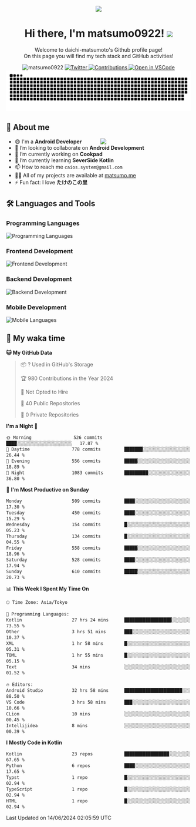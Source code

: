 <p align="center"><img src="https://capsule-render.vercel.app/api?type=waving&color=gradient&height=300&section=header&text=Hi%20I%27m%20matsumo&fontSize=90&animation=fadeIn&fontAlignY=38&desc=Welcome%20to%20daichi-matsumoto%27s%20GitHub%20profile%20&descAlignY=55&descAlign=62"></p>

<h1 align="center">Hi there, I'm matsumo0922! <img src="https://media.giphy.com/media/hvRJCLFzcasrR4ia7z/giphy.gif" width="32"></h1>

<p align="center">
Welcome to daichi-matsumoto's Github profile page!<br>
On this page you will find my tech stack and GitHub activities!
</p>

<div align="center">
  <img src="https://komarev.com/ghpvc/?username=matsumo0922&label=Profile%20views&color=ac3726&style=flat" alt="matsumo0922" />
  <a href="https://twitter.com/matsumo0922">
    <img src="https://badgen.net/badge/twitter/@matsumo0922?icon=twitter" alt="Twitter" />
  </a>
  <a href="https://qiita.com/matsumo0922">
    <img src="https://badgen.org/img/qiita/matsumo0922/contributions?style=flat" alt="Contributions" />
  </a>
  <a href="https://open.vscode.dev/matsumo0922/matsumo0922">
    <img alt="Open in VSCode" src="https://img.shields.io/static/v1?logo=visualstudiocode&label=&message=Open%20in%20Visual%20Studio%20Code&labelColor=2c2c32&color=007acc&logoColor=007acc" />
  </a>
</div>

<picture>
  <source media="(prefers-color-scheme: dark)" srcset="./resources/github-contribution-grid-snake-dark.svg" />
  <source media="(prefers-color-scheme: light)" srcset="./resources/github-contribution-grid-snake-light.svg" />
  <img alt="github-snake" src="./resources/github-contribution-grid-snake-light.svg" />
</picture>

## 📝 About me

<picture>
  <source media="(prefers-color-scheme: dark)" srcset="https://github-readme-stats.vercel.app/api?username=matsumo0922&show_icons=true&locale=en&theme=dark" />
  <source media="(prefers-color-scheme: light)" srcset="https://github-readme-stats.vercel.app/api?username=matsumo0922&show_icons=true&locale=en&theme=default" />
  <img align="right" width="49%" src="https://github-readme-stats.vercel.app/api?username=matsumo0922&show_icons=true&locale=en&theme=default" />
</picture>

- 😄 I'm a **Android Developer**
- 👯 I’m looking to collaborate on **Android Development**
- 🔭 I’m currently working on **Cookpad**
- 🌱 I’m currently learning **SeverSide Kotlin**
- 📫 How to reach me `caios.system@gmail.com`
- 👨‍💻 All of my projects are available at [matsumo.me](matsumo.me)
- ⚡ Fun fact: I love **たけのこの里**

## 🛠️ Languages and Tools

### Programming Languages
![Programming Languages](https://skillicons.dev/icons?i=kotlin,java,c,cpp,ruby,py,md)

### Frontend Development
![Frontend Development](https://skillicons.dev/icons?i=kotlin,next,react,html,css)

### Backend Development
![Backend Development](https://skillicons.dev/icons?i=kotlin,graphql,rails,redis,nodejs)

### Mobile Development
![Mobile Languages](https://skillicons.dev/icons?i=kotlin,ktor)

## 📌 My waka time
<!--START_SECTION:waka-->
**🐱 My GitHub Data** 

> 📦 ? Used in GitHub's Storage 
 > 
> 🏆 980 Contributions in the Year 2024
 > 
> 🚫 Not Opted to Hire
 > 
> 📜 40 Public Repositories 
 > 
> 🔑 0 Private Repositories 
 > 
**I'm a Night 🦉** 

```text
🌞 Morning                526 commits         ████░░░░░░░░░░░░░░░░░░░░░   17.87 % 
🌆 Daytime                778 commits         ███████░░░░░░░░░░░░░░░░░░   26.44 % 
🌃 Evening                556 commits         █████░░░░░░░░░░░░░░░░░░░░   18.89 % 
🌙 Night                  1083 commits        █████████░░░░░░░░░░░░░░░░   36.80 % 
```
📅 **I'm Most Productive on Sunday** 

```text
Monday                   509 commits         ████░░░░░░░░░░░░░░░░░░░░░   17.30 % 
Tuesday                  450 commits         ████░░░░░░░░░░░░░░░░░░░░░   15.29 % 
Wednesday                154 commits         █░░░░░░░░░░░░░░░░░░░░░░░░   05.23 % 
Thursday                 134 commits         █░░░░░░░░░░░░░░░░░░░░░░░░   04.55 % 
Friday                   558 commits         █████░░░░░░░░░░░░░░░░░░░░   18.96 % 
Saturday                 528 commits         ████░░░░░░░░░░░░░░░░░░░░░   17.94 % 
Sunday                   610 commits         █████░░░░░░░░░░░░░░░░░░░░   20.73 % 
```


📊 **This Week I Spent My Time On** 

```text
🕑︎ Time Zone: Asia/Tokyo

💬 Programming Languages: 
Kotlin                   27 hrs 24 mins      ██████████████████░░░░░░░   73.55 % 
Other                    3 hrs 51 mins       ███░░░░░░░░░░░░░░░░░░░░░░   10.37 % 
XML                      1 hr 58 mins        █░░░░░░░░░░░░░░░░░░░░░░░░   05.31 % 
TOML                     1 hr 55 mins        █░░░░░░░░░░░░░░░░░░░░░░░░   05.15 % 
Text                     34 mins             ░░░░░░░░░░░░░░░░░░░░░░░░░   01.52 % 

🔥 Editors: 
Android Studio           32 hrs 58 mins      ██████████████████████░░░   88.50 % 
VS Code                  3 hrs 58 mins       ███░░░░░░░░░░░░░░░░░░░░░░   10.66 % 
CLion                    10 mins             ░░░░░░░░░░░░░░░░░░░░░░░░░   00.45 % 
Intellijidea             8 mins              ░░░░░░░░░░░░░░░░░░░░░░░░░   00.39 % 
```

**I Mostly Code in Kotlin** 

```text
Kotlin                   23 repos            █████████████████░░░░░░░░   67.65 % 
Python                   6 repos             ████░░░░░░░░░░░░░░░░░░░░░   17.65 % 
Typst                    1 repo              █░░░░░░░░░░░░░░░░░░░░░░░░   02.94 % 
TypeScript               1 repo              █░░░░░░░░░░░░░░░░░░░░░░░░   02.94 % 
HTML                     1 repo              █░░░░░░░░░░░░░░░░░░░░░░░░   02.94 % 
```




 Last Updated on 14/06/2024 02:05:59 UTC
<!--END_SECTION:waka-->
